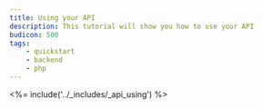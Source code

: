 ```yaml
---
title: Using your API
description: This tutorial will show you how to use your API
budicon: 500
tags:
    - quickstart
    - backend
    - php
---
```


<%= include('../_includes/_api_using') %> 
